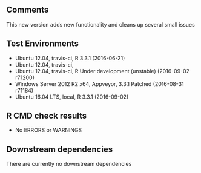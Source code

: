 ## Comments
This new version adds new functionality and cleans up several small issues

## Test Environments
- Ubuntu 12.04, travis-ci, R 3.3.1 (2016-06-21)
- Ubuntu 12.04, travis-ci, 
- Ubuntu 12.04, travis-ci, R Under development (unstable) (2016-09-02 r71200)
- Windows Server 2012 R2 x64, Appveyor, 3.3.1 Patched (2016-08-31 r71184)
- Ubuntu 16.04 LTS, local, R 3.3.1 (2016-09-02)

## R CMD check results
- No ERRORS or WARNINGS

## Downstream dependencies
There are currently no downstream dependencies

